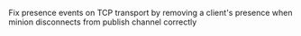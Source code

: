 Fix presence events on TCP transport by removing a client's presence when minion disconnects from publish channel correctly
